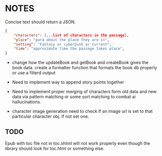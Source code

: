 # NOTES


Concise text should return a JSON.
```json
{
    "characters": [...list of characters in the passage],
    "place": "para about the place they are in",
    "setting": "Fantasy or cyberpunk or Current",
    "time": "approximate time the passage takes place",
}
```


-  change how the updateBook and getBook and createBook gives the book data.
create a formatter function that formats the book db properly or use a filterd
output

- Need to implement way to append story points together
- Need to implement proper merging of characters form old data and new data via
pattern matching or some sort matching to combat ai hallucinations. 

- character image generation need to check if an image url is set to that
particular character obj. If not set one.



## TODO

Epub with toc file not in toc.xhtml will not work properly even though the
library should look for toc.html or something else.
